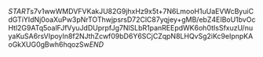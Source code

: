 $START$s7v1wwWMDVFVKakJU82G9jhxHz9x5t+7N6LmooH1uUaEVWcByuiCdGTiYIdNj0oaXuPw3pNrTOThwjpsrsD72ClC87yqjey+gMB/ebZ4EIBoU1bvOcHtl2G9ATq5oalFJfVyuJdDUprpfJg7NlSLbR1panREEpdWK6oh0tIsSfxuzU/nuyaKuSA6rsVIpoyIn8f2NJthZcwf09bD6Y6SCjCZqpN8LHQvSg2iKc9eIpnpKAoGkXUG0gBwh6hqozSw$END$